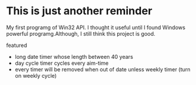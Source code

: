 # This is just another reminder
My first programg of Win32 API. I thought it useful until I found Windows powerful programg.Although, I still think this project is good.


featured
- long date timer whose length between 40 years
- day cycle timer cycles every aim-time
- every timer will be removed when out of date unless weekly timer (turn on weekly cycle)
